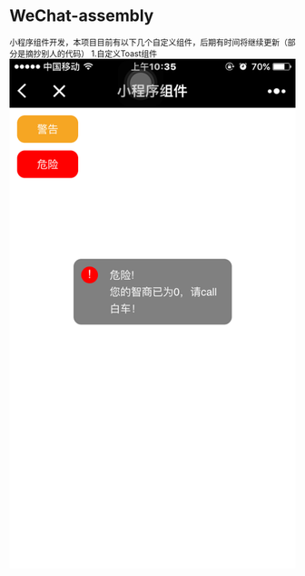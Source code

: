 # WeChat-assembly
小程序组件开发，本项目目前有以下几个自定义组件，后期有时间将继续更新（部分是摘抄别人的代码）
1.自定义Toast组件
![Alt Toast](https://github.com/Jacky-MYD/WeChat-assembly/raw/master/1.png)
